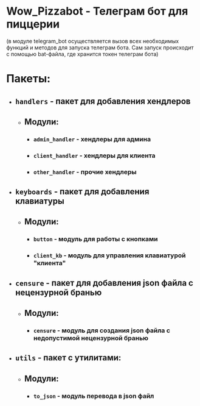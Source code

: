 # Wow_Pizzabot - Телеграм бот для пиццерии

(в модуле telegram_bot осуществляется вызов всех необходимых функций и методов
для запуска телеграм бота. Сам запуск происходит с помощью bat-файла,
где хранится токен телеграм бота)

# Пакеты:

- ## `handlers` - пакет для добавления хендлеров
    - ## Модули:
        - ### `admin_handler` - хендлеры для админа
        - ### `client_handler` - хендлеры для клиента
        - ### `other_handler` - прочие хендлеры

- ## `keyboards` - пакет для добавления клавиатуры
    - ## Модули:
        - ### `button` - модуль для работы с кнопками
        - ### `client_kb` - модуль для управления клавиатурой "клиента"

- ## `censure` - пакет для добавления json файла с нецензурной бранью
    - ## Модули:
        - ### `censure` - модуль для создания json файла с недопустимой нецензурной бранью

- ## `utils` - пакет с утилитами:
    - ## Модули:
        - ### `to_json` - модуль перевода в json файл
